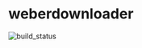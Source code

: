 # weberdownloader

![build_status](https://travis-ci.com/oondriss/weberdownloader.svg?token=T61Vrzq4GAMGwDPYQdQy&branch=master)
